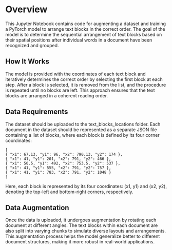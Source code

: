 # Overview

This Jupyter Notebook contains code for augmenting a dataset and training a PyTorch model to arrange text blocks in the correct order. The goal of the model is to determine the sequential arrangement of text blocks based on their spatial positions after individual words in a document have been recognized and grouped.


## How It Works

The model is provided with the coordinates of each text block and iteratively determines the correct order by selecting the first block at each step.
After a block is selected, it is removed from the list, and the procedure is repeated until no blocks are left.
This approach ensures that the text blocks are arranged in a coherent reading order.


## Data Requirements

The dataset should be uploaded to the text_blocks_locations folder.
Each document in the dataset should be represented as a separate JSON file containing a list of blocks, where each block is defined by its four corner coordinates:
```
[
{ "x1": 67.13, "y1": 96, "x2": 790.13, "y2": 174 },
{ "x1": 41, "y1": 201, "x2": 791, "y2": 466 }, 
{ "x1": 50.5, "y1": 492, "x2": 753.5, "y2": 537 }, 
{ "x1": 41, "y1": 555, "x2": 791, "y2": 757 },
{ "x1": 41, "y1": 783, "x2": 791, "y2": 1048 }
]
```


Here, each block is represented by its four coordinates: (x1, y1) and (x2, y2), denoting the top-left and bottom-right corners, respectively.

## Data Augmentation 

Once the data is uploaded, it undergoes augmentation by rotating each document at different angles.
The text blocks within each document are also split into varying chunks to simulate diverse layouts and arrangements.
This augmentation process helps the model generalize better to different document structures, making it more robust in real-world applications.

